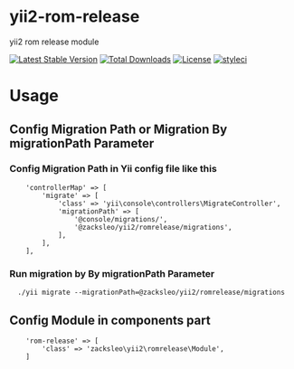 # yii2-rom-release
yii2 rom release module


[![Latest Stable Version](https://poser.pugx.org/zacksleo/yii2-rom-release/version)](https://packagist.org/packages/zacksleo/yii2-rom-release)
[![Total Downloads](https://poser.pugx.org/zacksleo/yii2-rom-release/downloads)](https://packagist.org/packages/zacksleo/yii2-rom-release)
[![License](https://poser.pugx.org/zacksleo/yii2-rom-release/license)](https://packagist.org/packages/zacksleo/yii2-rom-release)
[![styleci](https://styleci.io/repos/98153638/shield)](https://styleci.io/repos/98153638)

# Usage

## Config Migration Path or Migration By migrationPath Parameter

### Config Migration Path  in Yii config file like this

```
    'controllerMap' => [
        'migrate' => [
            'class' => 'yii\console\controllers\MigrateController',
            'migrationPath' => [
                '@console/migrations/',
                '@zacksleo/yii2/romrelease/migrations',
            ],
        ],
    ],

```

### Run migration by By migrationPath Parameter

```
  ./yii migrate --migrationPath=@zacksleo/yii2/romrelease/migrations

```

## Config Module in components part

```
    'rom-release' => [
        'class' => 'zacksleo\yii2\romrelease\Module',
    ]

```


